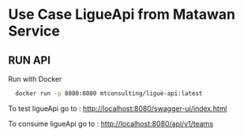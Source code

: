 
# Use Case LigueApi from Matawan Service

## RUN API

Run with Docker
```bash
  docker run -p 8080:8080 mtconsulting/ligue-api:latest
```

To test ligueApi go to :
[http://localhost:8080/swagger-ui/index.html](http://localhost:8080/swagger-ui/index.html)


To consume ligueApi go to :
[http://localhost:8080/api/v1/teams](http://localhost:8080/api/v1/teams)


